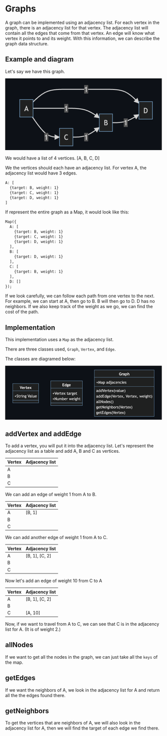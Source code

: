 # Graphs

A graph can be implemented using an adjacency list. For each vertex in the graph, there is an adjacency list for that vertex. The adjacency list will contain all the edges that come from that vertex. An edge will know what vertex it points to and its weight. With this information, we can describe the graph data structure.

## Example and diagram

Let's say we have this graph.

![graph](./graph1.png)

We would have a list of 4 vertices. [A, B, C, D]

We the vertices should each have an adjacency list. For vertex A, the adjacency list would have 3 edges.

    A: [
      {target: B, weight: 1}
      {target: C, weight: 1}
      {target: D, weight: 1}
    ]

If represent the entire graph as a Map, it would look like this:

    Map({
      A: [
        {target: B, weight: 1}
        {target: C, weight: 1}
        {target: D, weight: 1}
      ],
      B: [
        {target: D, weight: 1}
      ],
      C: [
        {target: B, weight: 1}
      ],
      D: []
    });

If we look carefully, we can follow each path from one vertex to the next. For example, we can start at A, then go to B. B will then go to D. D has no neighbors. If we also keep track of the weight as we go, we can find the cost of the path.

## Implementation

This implementation uses a `Map` as the adjacency list.

There are three classes used, `Graph`, `Vertex`, and `Edge`.

The classes are diagramed below:

![graph2](./graph2.png)

## addVertex and addEdge

To add a vertex, you will put it into the adjacency list. Let's represent the adjacency list as a table and add A, B and C as vertices.

| Vertex | Adjacency list |
| ------ | -------------- |
| A      |                |
| B      |                |
| C      |                |

We can add an edge of weight 1 from A to B.

| Vertex | Adjacency list |
| ------ | -------------- |
| A      | [B, 1]         |
| B      |                |
| C      |                |

We can add another edge of weight 1 from A to C.

| Vertex | Adjacency list |
| ------ | -------------- |
| A      | [B, 1], [C, 2] |
| B      |                |
| C      |                |

Now let's add an edge of weight 10 from C to A

| Vertex | Adjacency list |
| ------ | -------------- |
| A      | [B, 1], [C, 2] |
| B      |                |
| C      | [A, 10]        |

Now, if we want to travel from A to C, we can see that C is in the adjacency list for A. (It is of weight 2.)

## allNodes

If we want to get all the nodes in the graph, we can just take all the `keys` of the map.

## getEdges

If we want the neighbors of A, we look in the adjacency list for A and return all the the edges found there.

## getNeighbors

To get the vertices that are neighbors of A, we will also look in the adjacency list for A, then we will find the target of each edge we find there.

